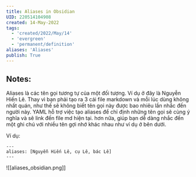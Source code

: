 ```yaml
---
title: Aliases in Obsidian
UID: 220514104908
created: 14-May-2022
tags:
  - 'created/2022/May/14'
  - 'evergreen'
  - 'permanent/definition'
aliases: 'Aliases'
publish: True
---
```

## Notes:

Aliases là các tên gọi tương tự của một đối tượng. Ví dụ ở đây là Nguyễn Hiến Lê. Thay vì bạn phải tạo ra 3 cái file markdown và mỗi lúc dùng không nhất quán, như thế sẽ không biết tên gọi này được bao nhiêu lần nhắc đến người này. YAML hỗ trợ việc tạo aliases để chỉ định những tên gọi sẽ cùng ý nghĩa và sẽ link đến file md hiện tại. hơn nữa, giúp bạn dễ dàng nhắc đến một ghi chú với nhiều tên gợi nhớ khác nhau như ví dụ ở bên dưới.

Ví dụ: 
```
---
aliases: [Nguyễn Hiến Lê, cụ Lê, bác Lê]
---
```

![[aliases_obsidian.png]]